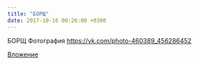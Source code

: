 ```yaml
---
title: "БОРЩ"
date: 2017-10-16 00:26:00 +0300
---
```


БОРЩ
Фотография
https://vk.com/photo-460389_456286452

[Вложение](https://vk.com/photo-460389_456286452)
